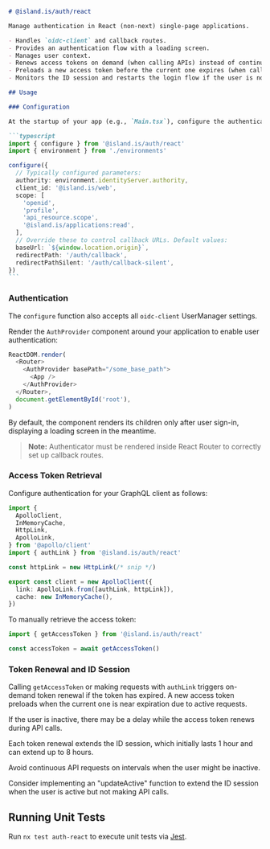 ````markdown
# @island.is/auth/react

Manage authentication in React (non-next) single-page applications.

- Handles `oidc-client` and callback routes.
- Provides an authentication flow with a loading screen.
- Manages user context.
- Renews access tokens on demand (when calling APIs) instead of continuously. This supports an ID session lasting from 1 to 8 hours, depending on user activity.
- Preloads a new access token before the current one expires (when calling APIs).
- Monitors the ID session and restarts the login flow if the user is not logged in anymore.

## Usage

### Configuration

At the startup of your app (e.g., `Main.tsx`), configure the authentication parameters:

```typescript
import { configure } from '@island.is/auth/react'
import { environment } from './environments'

configure({
  // Typically configured parameters:
  authority: environment.identityServer.authority,
  client_id: '@island.is/web',
  scope: [
    'openid',
    'profile',
    'api_resource.scope',
    '@island.is/applications:read',
  ],
  // Override these to control callback URLs. Default values:
  baseUrl: `${window.location.origin}`,
  redirectPath: '/auth/callback',
  redirectPathSilent: '/auth/callback-silent',
})
```
````

### Authentication

The `configure` function also accepts all `oidc-client` UserManager settings.

Render the `AuthProvider` component around your application to enable user authentication:

```typescript jsx
ReactDOM.render(
  <Router>
    <AuthProvider basePath="/some_base_path">
      <App />
    </AuthProvider>
  </Router>,
  document.getElementById('root'),
)
```

By default, the component renders its children only after user sign-in, displaying a loading screen in the meantime.

> **Note:** Authenticator must be rendered inside React Router to correctly set up callback routes.

### Access Token Retrieval

Configure authentication for your GraphQL client as follows:

```typescript
import {
  ApolloClient,
  InMemoryCache,
  HttpLink,
  ApolloLink,
} from '@apollo/client'
import { authLink } from '@island.is/auth/react'

const httpLink = new HttpLink(/* snip */)

export const client = new ApolloClient({
  link: ApolloLink.from([authLink, httpLink]),
  cache: new InMemoryCache(),
})
```

To manually retrieve the access token:

```typescript
import { getAccessToken } from '@island.is/auth/react'

const accessToken = await getAccessToken()
```

### Token Renewal and ID Session

Calling `getAccessToken` or making requests with `authLink` triggers on-demand token renewal if the token has expired. A new access token preloads when the current one is near expiration due to active requests.

If the user is inactive, there may be a delay while the access token renews during API calls.

Each token renewal extends the ID session, which initially lasts 1 hour and can extend up to 8 hours.

Avoid continuous API requests on intervals when the user might be inactive.

Consider implementing an "updateActive" function to extend the ID session when the user is active but not making API calls.

## Running Unit Tests

Run `nx test auth-react` to execute unit tests via [Jest](https://jestjs.io).

```

```
